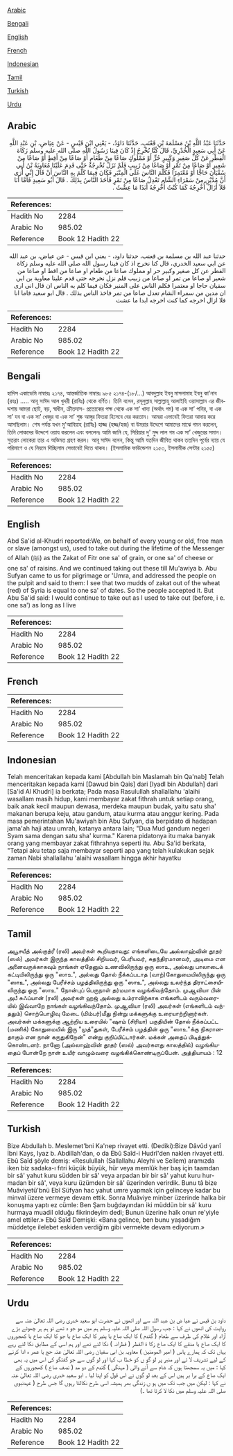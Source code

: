 [Arabic](#arabic)

[Bengali](#bengali)

[English](#english)

[French](#french)

[Indonesian](#indonesian)

[Tamil](#tamil)

[Turkish](#turkish)

[Urdu](#urdu)

## Arabic


<div dir="rtl" lang="ar" style={{fontSize:'larger',backgroundColor:'#f8f9fa',padding:20}}>
حَدَّثَنَا عَبْدُ اللَّهِ بْنُ مَسْلَمَةَ بْنِ قَعْنَبٍ، حَدَّثَنَا دَاوُدُ، - يَعْنِي ابْنَ قَيْسٍ - عَنْ عِيَاضِ، بْنِ عَبْدِ اللَّهِ عَنْ أَبِي سَعِيدٍ الْخُدْرِيِّ، قَالَ كُنَّا نُخْرِجُ إِذْ كَانَ فِينَا رَسُولُ اللَّهِ صلى الله عليه وسلم زَكَاةَ الْفِطْرِ عَنْ كُلِّ صَغِيرٍ وَكَبِيرٍ حُرٍّ أَوْ مَمْلُوكٍ صَاعًا مِنْ طَعَامٍ أَوْ صَاعًا مِنْ أَقِطٍ أَوْ صَاعًا مِنْ شَعِيرٍ أَوْ صَاعًا مِنْ تَمْرٍ أَوْ صَاعًا مِنْ زَبِيبٍ فَلَمْ نَزَلْ نُخْرِجُهُ حَتَّى قَدِمَ عَلَيْنَا مُعَاوِيَةُ بْنُ أَبِي سُفْيَانَ حَاجًّا أَوْ مُعْتَمِرًا فَكَلَّمَ النَّاسَ عَلَى الْمِنْبَرِ فَكَانَ فِيمَا كَلَّمَ بِهِ النَّاسَ أَنْ قَالَ إِنِّي أُرَى أَنَّ مُدَّيْنِ مِنْ سَمْرَاءِ الشَّامِ تَعْدِلُ صَاعًا مِنْ تَمْرٍ فَأَخَذَ النَّاسُ بِذَلِكَ ‏.‏ قَالَ أَبُو سَعِيدٍ فَأَمَّا أَنَا فَلاَ أَزَالُ أُخْرِجُهُ كَمَا كُنْتُ أُخْرِجُهُ أَبَدًا مَا عِشْتُ ‏.‏
</div>
<div style={{backgroundColor:'#f8f9fa',padding:20, marginBottom: 10}}><table> <thead> <tr> <th>References:</th> <th></th> </tr> </thead> <tbody><tr><td>Hadith No</td><td>2284</td></tr><tr><td>Arabic No</td><td>985.02</td></tr><tr><td>Reference</td><td>Book 12 Hadith 22</td></tr></tbody></table></div>


<div dir="rtl" lang="ar" style={{fontSize:'larger',backgroundColor:'#f8f9fa',padding:20}}>
حدثنا عبد الله بن مسلمة بن قعنب، حدثنا داود، - يعني ابن قيس - عن عياض، بن عبد الله عن ابي سعيد الخدري، قال كنا نخرج اذ كان فينا رسول الله صلى الله عليه وسلم زكاة الفطر عن كل صغير وكبير حر او مملوك صاعا من طعام او صاعا من اقط او صاعا من شعير او صاعا من تمر او صاعا من زبيب فلم نزل نخرجه حتى قدم علينا معاوية بن ابي سفيان حاجا او معتمرا فكلم الناس على المنبر فكان فيما كلم به الناس ان قال اني ارى ان مدين من سمراء الشام تعدل صاعا من تمر فاخذ الناس بذلك . قال ابو سعيد فاما انا فلا ازال اخرجه كما كنت اخرجه ابدا ما عشت
</div>
<div style={{backgroundColor:'#f8f9fa',padding:20, marginBottom: 10}}><table> <thead> <tr> <th>References:</th> <th></th> </tr> </thead> <tbody><tr><td>Hadith No</td><td>2284</td></tr><tr><td>Arabic No</td><td>985.02</td></tr><tr><td>Reference</td><td>Book 12 Hadith 22</td></tr></tbody></table></div>

## Bengali


<div dir="ltr" lang="bn" style={{fontSize:'larger',backgroundColor:'#f8f9fa',padding:20}}>
হাদিস একাডেমি নাম্বারঃ ২১৭৪, আন্তর্জাতিক নাম্বারঃ ৯৮৫ ২১৭৪-(১৮/...) আবদুল্লাহ ইবনু মাসলামাহ ইবনু কা'নাব (রহঃ) ..... আবূ সাঈদ আল খুদরী (রাযিঃ) থেকে বর্ণিত। তিনি বলেন, রসূলুল্লাহ সাল্লাল্লাহু আলাইহি ওয়াসাল্লাম এর জীবদ্দশায় আমরা ছোট, বড়, স্বাধীন, ক্রীতদাস- প্রত্যেকের পক্ষ থেকে এক সা’ খাদ্য (অর্থাৎ গম) বা এক সা’ পনির, বা এক সা’ যব বা এক সা’ খেজুর বা এক সা’ শুষ্ক আঙ্গুর ফিতরা হিসেবে বের করতাম। আমরা এভাবেই ফিতরা আদায় করে আসছিলাম। শেষ পর্যন্ত যখন মু'আবিয়াহ (রাযিঃ) হাজ্জ (হজ্জ/হজ) বা উমরার উদ্দেশে আমাদের মাঝে গমন করলেন, তিনি লোকদের উদ্দেশে ওয়ায করলেন এবং বললেনঃ আমি জানি যে, সিরিয়ার দু' মুদ্দ লাল গম এক সা’ খেজুরের সমান। সুতরাং লোকেরা তার এ অভিমত গ্রহণ করল। আবূ সাঈদ বলেন, কিন্তু আমি যতদিন জীবিত থাকব ততদিন পূর্বের ন্যায় যে পরিমাণে ও যে নিয়মে দিচ্ছিলাম সেভাবেই দিতে থাকব। (ইসলামিক ফাউন্ডেশন ২১৫৩, ইসলামীক সেন্টার ২১৫৫)
</div>
<div style={{backgroundColor:'#f8f9fa',padding:20, marginBottom: 10}}><table> <thead> <tr> <th>References:</th> <th></th> </tr> </thead> <tbody><tr><td>Hadith No</td><td>2284</td></tr><tr><td>Arabic No</td><td>985.02</td></tr><tr><td>Reference</td><td>Book 12 Hadith 22</td></tr></tbody></table></div>

## English


<div dir="ltr" lang="en" style={{fontSize:'larger',backgroundColor:'#f8f9fa',padding:20}}>
Abd Sa'id al-Khudri reported:We, on behalf of every young or old, free man or slave (amongst us), used to take out during the lifetime of the Messenger of Allah (ﷺ) as the Zakat of Fitr one sa' of grain, or one sa' of cheese or one sa' of raisins. And we continued taking out these till Mu'awiya b. Abu Sufyan came to us for pilgrimage or 'Umra, and addressed the people on the pulpit and said to them: I see that two mudds of zakat out of the wheat (red) of Syria is equal to one sa' of dates. So the people accepted it. But Abu Sa'id said: I would continue to take out as I used to take out (before, i e. one sa') as long as I live
</div>
<div style={{backgroundColor:'#f8f9fa',padding:20, marginBottom: 10}}><table> <thead> <tr> <th>References:</th> <th></th> </tr> </thead> <tbody><tr><td>Hadith No</td><td>2284</td></tr><tr><td>Arabic No</td><td>985.02</td></tr><tr><td>Reference</td><td>Book 12 Hadith 22</td></tr></tbody></table></div>

## French


<div dir="ltr" lang="fr" style={{fontSize:'larger',backgroundColor:'#f8f9fa',padding:20}}>

</div>
<div style={{backgroundColor:'#f8f9fa',padding:20, marginBottom: 10}}><table> <thead> <tr> <th>References:</th> <th></th> </tr> </thead> <tbody><tr><td>Hadith No</td><td>2284</td></tr><tr><td>Arabic No</td><td>985.02</td></tr><tr><td>Reference</td><td>Book 12 Hadith 22</td></tr></tbody></table></div>

## Indonesian


<div dir="ltr" lang="id" style={{fontSize:'larger',backgroundColor:'#f8f9fa',padding:20}}>
Telah menceritakan kepada kami [Abdullah bin Maslamah bin Qa'nab] Telah menceritakan kepada kami [Dawud bin Qais] dari [Iyadl bin Abdullah] dari [Sa'id Al Khudri] ia berkata; Pada masa Rasulullah shallallahu 'alaihi wasallam masih hidup, kami membayar zakat fithrah untuk setiap orang, baik anak kecil maupun dewasa, merdeka maupun budak, yaitu satu sha' makanan berupa keju, atau gandum, atau kurma atau anggur kering. Pada masa pemerintahan Mu'awiyah bin Abu Sufyan, dia berpidato di hadapan jama'ah haji atau umrah, katanya antara lain; "Dua Mud gandum negeri Syam sama dengan satu sha' kurma." Karena pidatonya itu maka banyak orang yang membayar zakat fithrahnya seperti itu. Abu Sa'id berkata, "Tetapi aku tetap saja membayar seperti apa yang telah kulakukan sejak zaman Nabi shallallahu 'alaihi wasallam hingga akhir hayatku
</div>
<div style={{backgroundColor:'#f8f9fa',padding:20, marginBottom: 10}}><table> <thead> <tr> <th>References:</th> <th></th> </tr> </thead> <tbody><tr><td>Hadith No</td><td>2284</td></tr><tr><td>Arabic No</td><td>985.02</td></tr><tr><td>Reference</td><td>Book 12 Hadith 22</td></tr></tbody></table></div>

## Tamil


<div dir="ltr" lang="ta" style={{fontSize:'larger',backgroundColor:'#f8f9fa',padding:20}}>
அபூசயீத் அல்குத்ரீ (ரலி) அவர்கள் கூறியதாவது: எங்களிடையே அல்லாஹ்வின் தூதர் (ஸல்) அவர்கள் இருந்த காலத்தில் சிறியவர், பெரியவர், சுதந்திரமானவர், அடிமை என அனைவருக்காகவும் நாங்கள் ஏதேனும் உணவிலிருந்து ஒரு ஸாஉ, அல்லது பாலாடைக் கட்டியிலிருந்து ஒரு "ஸாஉ", அல்லது தோல் நீக்கப்படாத (வாற்)கோதுமையிலிருந்து ஒரு "ஸாஉ", அல்லது பேரீச்சம் பழத்திலிருந்து ஒரு "ஸாஉ", அல்லது உலர்ந்த திராட்சையிலிருந்து ஒரு "ஸாஉ" நோன்புப் பெருநாள் தர்மமாக வழங்கிவந்தோம். முஆவியா பின் அபீ சுஃப்யான் (ரலி) அவர்கள் ஹஜ் அல்லது உம்ராவிற்காக எங்களிடம் வரும்வரையில் இவ்வாறே நாங்கள் வழங்கிவந்தோம். முஆவியா (ரலி) அவர்கள் (எங்களிடம் வந்ததும்) சொற்பொழிவு மேடை (மிம்பர்)மீது நின்று மக்களுக்கு உரையாற்றினார்கள். அவர்கள் மக்களுக்கு ஆற்றிய உரையில் "ஷாம் (சிரியா) பகுதியின் தோல் நீக்கப்பட்ட (மணிக்) கோதுமையில் இரு "முத்"துகள், பேரீச்சம் பழத்தின் ஒரு "ஸாஉ"க்கு நிகரானதாகும் என நான் கருதுகிறேன்" என்று குறிப்பிட்டார்கள். மக்கள் அதைப் பிடித்துக்கொண்டனர். நானோ (அல்லாஹ்வின் தூதர் (ஸல்) அவர்களது காலத்தில்) வழங்கியதைப் போன்றே நான் உயிர் வாழும்வரை வழங்கிக்கொண்டிருப்பேன். அத்தியாயம் : 12
</div>
<div style={{backgroundColor:'#f8f9fa',padding:20, marginBottom: 10}}><table> <thead> <tr> <th>References:</th> <th></th> </tr> </thead> <tbody><tr><td>Hadith No</td><td>2284</td></tr><tr><td>Arabic No</td><td>985.02</td></tr><tr><td>Reference</td><td>Book 12 Hadith 22</td></tr></tbody></table></div>

## Turkish


<div dir="ltr" lang="tr" style={{fontSize:'larger',backgroundColor:'#f8f9fa',padding:20}}>
Bize Abdullah b. Meslemet'bni Ka'nep rivayet etti. (Dediki):Bize Dâvûd yanî İbni Kays, Iyaz b. Abdillah'dan, o da Ebû Saîd-i Hudrî'den naklen rivayet etti. Ebû Saîd şöyle demiş: «Resulullah (Sallallahu Aleyhi ve Sellem) aramızda iken biz sadaka-ı fıtri küçük büyük, hür veya memlûk her baş için taamdan bir sâ' yahut kuru südden bir sâ' veya arpadan bir bir sâ' yahut kuru hur­madan bir sâ', veya kuru üzümden bir sâ' üzerinden verirdik. Bunu tâ bize Muâviyetü'bnü Ebî Süfyan hac yahut umre yapmak için gelinceye kadar bu minval üzere vermeye devam ettik. Sonra Muâviye minber üzerinde halka bir konuşma yaptı ez cümle: Ben Şam buğdayından iki müddün bir sâ' kuru hurmaya muadil olduğu fikrindeyim dedi; Bunun üzerine halk onun re'yiyle amel ettiler.» Ebû Saîd Demişki: «Bana gelince, ben bunu yaşadığım müddetçe ilelebet eskiden verdiğim gibi vermekte devam ediyorum.»
</div>
<div style={{backgroundColor:'#f8f9fa',padding:20, marginBottom: 10}}><table> <thead> <tr> <th>References:</th> <th></th> </tr> </thead> <tbody><tr><td>Hadith No</td><td>2284</td></tr><tr><td>Arabic No</td><td>985.02</td></tr><tr><td>Reference</td><td>Book 12 Hadith 22</td></tr></tbody></table></div>

## Urdu


<div dir="rtl" lang="ur" style={{fontSize:'larger',backgroundColor:'#f8f9fa',padding:20}}>
داود بن قیس نے عیا ض بن عبد اللہ سے اور انھوں نے حضرت ابو سعید خدری رضی اللہ تعالیٰ عنہ سے روایت کی انھوں نے کہا : جب رسول اللہ صلی اللہ علیہ وسلم ہم میں مو جو د تھے تو ہم ہر چھوٹے بڑے آزاد اور غلام کی طرف سے طعام ( گندم ) کا ایک صاع یا پنیر کا ایک صاع یا جو کا ایک صاع یا کھجوروں کا ایک صاع یا منقے کا ایک صاع زکا ۃ الفطر ( فطرانہ ) نکا لتے تھے اور ہم اسی کے مطابق نکا لتے رہے یہاں تک کہ ہمارے پاس ( امیر المومنین ) معاویہ بن ابی سفیان رضی اللہ تعالیٰ عنہ حج یا عمر ہ ادا کرنے کے لیے تشریف لا ئے اور منبر پر لو گو ں کو خطا ب کیا اور لو گوں سے جو گفتگو کی اس میں یہ بھی کہا : میں یہ سمجھتا ہوں کہ شام سے آنے والی ( مہنگی ) گندم کے دو مد ( نصف صاع ) کھجوروں کے ایک صاع کے برا بر ہیں اس کے بعد لو گوں نے اس قول کو اپنا لیا ۔ ابو سعید خدری رضی اللہ تعالیٰ عنہ نے کہا : لیکن میں جب تک میں ہو ں زندگی بھر ہمیشہ اسی طرح نکالتا رہوں گا جس طرح ( عہدنبوی صلی اللہ علیہ وسلم میں نکا لا کرتا تھا ۔)
</div>
<div style={{backgroundColor:'#f8f9fa',padding:20, marginBottom: 10}}><table> <thead> <tr> <th>References:</th> <th></th> </tr> </thead> <tbody><tr><td>Hadith No</td><td>2284</td></tr><tr><td>Arabic No</td><td>985.02</td></tr><tr><td>Reference</td><td>Book 12 Hadith 22</td></tr></tbody></table></div>
